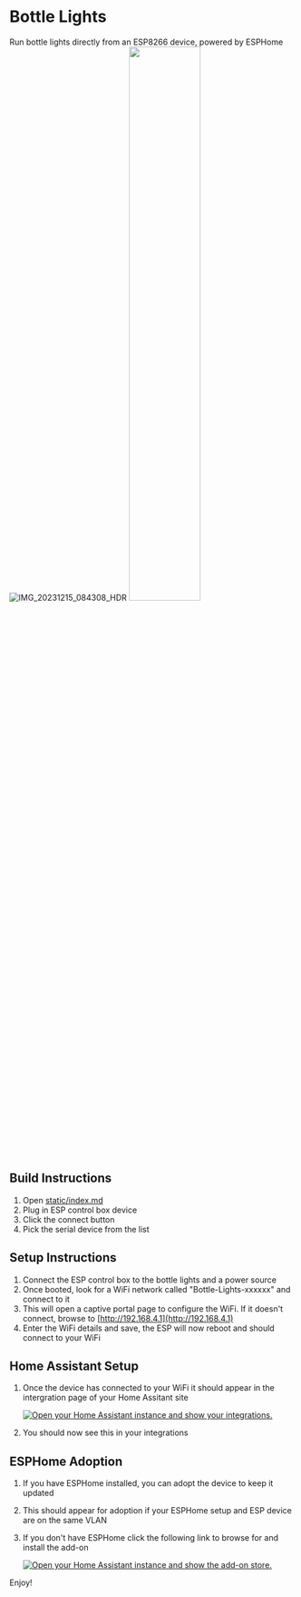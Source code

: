 # Bottle Lights

Run bottle lights directly from an ESP8266 device, powered by ESPHome
![IMG_20231215_084308_HDR](https://github.com/grayfrost90/bottle-lights/assets/84717239/ef0a3013-d26a-4444-8046-87d155b039e1)
<img src="[Bottle Lights](https://github.com/grayfrost90/bottle-lights/assets/84717239/ef0a3013-d26a-4444-8046-87d155b039e1)" width=50% height=50%>

## Build Instructions

1. Open [static/index.md](static/index.md)
2. Plug in ESP control box device
3. Click the connect button
4. Pick the serial device from the list

## Setup Instructions

1. Connect the ESP control box to the bottle lights and a power source
2. Once booted, look for a WiFi network called "Bottle-Lights-xxxxxx" and connect to it
3. This will open a captive portal page to configure the WiFi. If it doesn't connect, browse to [http://192.168.4.1](http://192.168.4.1)
4. Enter the WiFi details and save, the ESP will now reboot and should connect to your WiFi

## Home Assistant Setup

1. Once the device has connected to your WiFi it should appear in the intergration page of your Home Assitant site
   
   [![Open your Home Assistant instance and show your integrations.](https://my.home-assistant.io/badges/integrations.svg)](https://my.home-assistant.io/redirect/integrations/)
3. You should now see this in your integrations

## ESPHome Adoption

1. If you have ESPHome installed, you can adopt the device to keep it updated
2. This should appear for adoption if your ESPHome setup and ESP device are on the same VLAN
3. If you don't have ESPHome click the following link to browse for and install the add-on
   
   [![Open your Home Assistant instance and show the add-on store.](https://my.home-assistant.io/badges/supervisor_store.svg)](https://my.home-assistant.io/redirect/supervisor_store/)

Enjoy!
